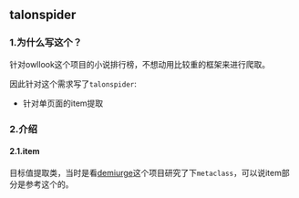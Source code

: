 ## talonspider

### 1.为什么写这个？

针对owllook这个项目的小说排行榜，不想动用比较重的框架来进行爬取。

因此针对这个需求写了`talonspider`:

- 针对单页面的item提取

### 2.介绍

#### 2.1.item

目标值提取类，当时是看[demiurge](https://github.com/matiasb/demiurge)这个项目研究了下`metaclass`，可以说item部分是参考这个的。



